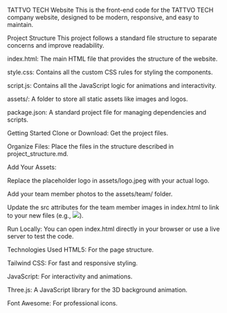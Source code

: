 TATTVO TECH Website
This is the front-end code for the TATTVO TECH company website, designed to be modern, responsive, and easy to maintain.

Project Structure
This project follows a standard file structure to separate concerns and improve readability.

index.html: The main HTML file that provides the structure of the website.

style.css: Contains all the custom CSS rules for styling the components.

script.js: Contains all the JavaScript logic for animations and interactivity.

assets/: A folder to store all static assets like images and logos.

package.json: A standard project file for managing dependencies and scripts.

Getting Started
Clone or Download: Get the project files.

Organize Files: Place the files in the structure described in project_structure.md.

Add Your Assets:

Replace the placeholder logo in assets/logo.jpeg with your actual logo.

Add your team member photos to the assets/team/ folder.

Update the src attributes for the team member images in index.html to link to your new files (e.g., <img src="./assets/team/your-name.jpeg">).

Run Locally: You can open index.html directly in your browser or use a live server to test the code.

Technologies Used
HTML5: For the page structure.

Tailwind CSS: For fast and responsive styling.

JavaScript: For interactivity and animations.

Three.js: A JavaScript library for the 3D background animation.

Font Awesome: For professional icons.